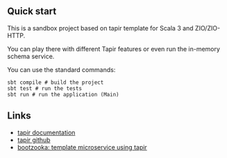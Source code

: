 ## Quick start

This is a sandbox project based on tapir template for Scala 3 and ZIO/ZIO-HTTP.

You can play there with different Tapir features or even run the in-memory schema service.

You can use the standard commands:

```shell
sbt compile # build the project
sbt test # run the tests
sbt run # run the application (Main)
```

## Links

* [tapir documentation](https://tapir.softwaremill.com/en/latest/)
* [tapir github](https://github.com/softwaremill/tapir)
* [bootzooka: template microservice using tapir](https://softwaremill.github.io/bootzooka/)
